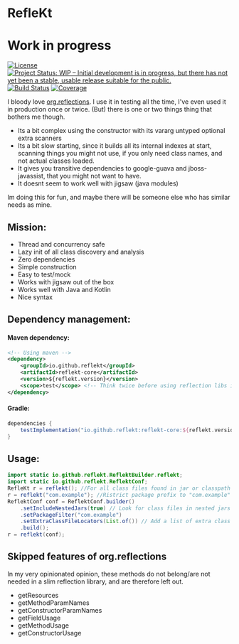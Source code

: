 # RefleKt
# Work in progress

[![License](https://img.shields.io/badge/License-Apache%202.0-blue.svg)](LICENSE)
[![Project Status: WIP – Initial development is in progress, but there has not yet been a stable, usable release suitable for the public.](https://img.shields.io/badge/Repo%20status-Work%20in%20progress-yellow.svg)](https://www.repostatus.org/#wip)
[![Build Status](https://travis-ci.org/reflekt/reflekt.svg?branch=master)](https://travis-ci.org/reflekt/reflekt)
[![Coverage](https://sonarcloud.io/api/project_badges/measure?project=io.github.reflekt%3Areflekt-parent&metric=coverage)](https://sonarcloud.io/dashboard?id=io.github.reflekt%3Areflekt-parent)

I bloody love [org.reflections](https://github.com/ronmamo/reflections). 
I use it in testing all the time, I've even used it in production once or twice. 
(But) there is one or two things thing that bothers me though.
- Its a bit complex using the constructor with its vararg untyped optional extra scanners
- Its a bit slow starting, since it builds all its internal indexes at start, scanning things you might not use, if you only need class names, and not actual classes loaded.
- It gives you transitive dependencies to google-guava and jboss-javassist, that you might not want to have.
- It doesnt seem to work well with jigsaw (java modules)

Im doing this for fun, and maybe there will be someone else who has similar needs as mine.

## Mission:
- Thread and concurrency safe
- Lazy init of all class discovery and analysis
- Zero dependencies
- Simple construction
- Easy to test/mock
- Works with jigsaw out of the box
- Works well with Java and Kotlin
- Nice syntax

## Dependency management:
#### Maven dependency:
````xml
<!-- Using maven -->
<dependency>
    <groupId>io.github.reflekt</groupId>
    <artifactId>reflekt-core</artifactId>
    <version>${reflekt.version}</version>
    <scope>test</scope> <!-- Think twice before using reflection libs in prod -->
</dependency>
````

#### Gradle:
```build.gradle
dependencies {
    testImplementation("io.github.reflekt:reflekt-core:${reflekt.version}")
}
```

## Usage:
```java
import static io.github.reflekt.ReflektBuilder.reflekt;
import static io.github.reflekt.ReflektConf;
RefleKt r = reflekt(); //For all class files found in jar or classpath
r = reflekt("com.example"); //Ristrict package prefix to "com.example"
ReflektConf conf = ReflektConf.builder()
    .setIncludeNestedJars(true) // Look for class files in nested jars
    .setPackageFilter("com.example")
    .setExtraClassFileLocators(List.of()) // Add a list of extra class file locators, in case you've hidden your classes where I cannot find em
    .build();
r = reflekt(conf); 
```

## Skipped features of org.reflections
In my very opinionated opinion, these methods do not belong/are not needed in a slim reflection library, and are therefore left out.
- getResources
- getMethodParamNames
- getConstructorParamNames
- getFieldUsage
- getMethodUsage
- getConstructorUsage
